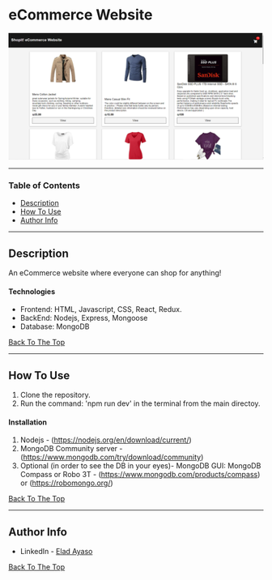 # eCommerce Website

![Project Image](READMEPIC.png)

---
### Table of Contents
- [Description](#description)
- [How To Use](#how-to-use)
- [Author Info](#author-info)

---
## Description
An eCommerce website where everyone can shop for anything!
#### Technologies
- Frontend: HTML, Javascript, CSS, React, Redux.
- BackEnd: Nodejs, Express, Mongoose
- Database: MongoDB

[Back To The Top](#read-me-template)

---
## How To Use
1. Clone the repository.
2. Run the command: 'npm run dev' in the terminal from the main directoy.
#### Installation
1. Nodejs - (https://nodejs.org/en/download/current/)
2. MongoDB Community server - (https://www.mongodb.com/try/download/community)
3. Optional (in order to see the DB in your eyes)- MongoDB GUI: MongoDB Compass or Robo 3T - (https://www.mongodb.com/products/compass) or (https://robomongo.org/)

[Back To The Top](#read-me-template)

---
## Author Info

- LinkedIn - [Elad Ayaso](https://www.linkedin.com/in/eladayaso/)

[Back To The Top](#read-me-template)
